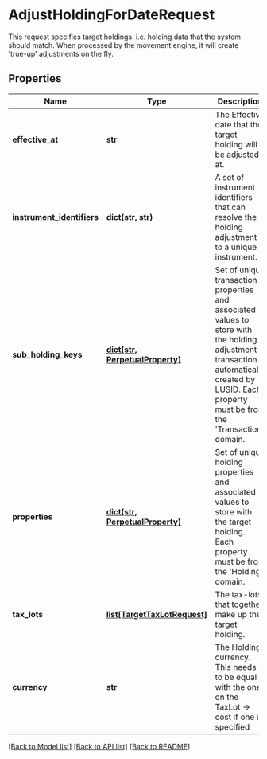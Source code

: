 # AdjustHoldingForDateRequest

This request specifies target holdings. i.e. holding data that the  system should match. When processed by the movement  engine, it will create 'true-up' adjustments on the fly.

## Properties
Name | Type | Description | Notes
------------ | ------------- | ------------- | -------------
**effective_at** | **str** | The Effective date that the target holding will be adjusted at. | 
**instrument_identifiers** | **dict(str, str)** | A set of instrument identifiers that can resolve the holding adjustment to a unique instrument. | 
**sub_holding_keys** | [**dict(str, PerpetualProperty)**](PerpetualProperty.md) | Set of unique transaction properties and associated values to store with the holding adjustment transaction automatically created by LUSID. Each property must be from the &#39;Transaction&#39; domain. | [optional] 
**properties** | [**dict(str, PerpetualProperty)**](PerpetualProperty.md) | Set of unique holding properties and associated values to store with the target holding. Each property must be from the &#39;Holding&#39; domain. | [optional] 
**tax_lots** | [**list[TargetTaxLotRequest]**](TargetTaxLotRequest.md) | The tax-lots that together make up the target holding. | 
**currency** | **str** | The Holding currency. This needs to be equal with the one on the TaxLot -&gt; cost if one is specified | [optional] 

[[Back to Model list]](../README.md#documentation-for-models) [[Back to API list]](../README.md#documentation-for-api-endpoints) [[Back to README]](../README.md)


